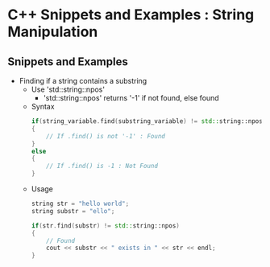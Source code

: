 # C++ Snippets and Examples : String Manipulation

## Snippets and Examples
- Finding if a string contains a substring
    - Use 'std::string::npos'
        + 'std::string::npos' returns '-1' if not found, else found
    - Syntax
        ```cpp
        if(string_variable.find(substring_variable) != std::string::npos)
        {
            // If .find() is not '-1' : Found  
        }
        else
        {
            // If .find() is -1 : Not Found
        }
        ```
    - Usage
        ```cpp
        string str = "hello world";
        string substr = "ello";

        if(str.find(substr) != std::string::npos)
        {
            // Found
            cout << substr << " exists in " << str << endl;
        }
        ```